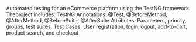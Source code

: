 Automated testing for an eCommerce platform using the TestNG framework.
Theproject includes: TestNG
Annotations: @Test, @BeforeMethod, @AfterMethod, @BeforeSuite, @AfterSuite 
Attributes: Parameters, priority, groups, test suites.
Test Cases: User registration, login,logout, add-to-cart, product search, and checkout
